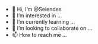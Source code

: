 - 👋 Hi, I’m @Seiendes
- 👀 I’m interested in ...
- 🌱 I’m currently learning ...
- 💞️ I’m looking to collaborate on ...
- 📫 How to reach me ...

<!---
Seiendes/Seiendes is a ✨ special ✨ repository because its `README.md` (this file) appears on your GitHub profile.
You can click the Preview link to take a look at your changes.
--->
